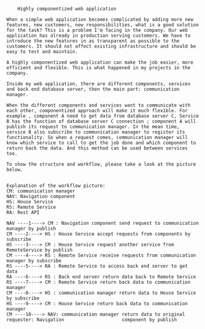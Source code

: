 		Highly componentized web application

	When a simple web application becomes complicated by adding more new features, new customers, new responsibilities, what is a good solution for the task? This is a problem I'm facing in the company. Our web application has already in production serving customers. We have to introduce the new features in as transparent as possible to the customers. It should not affect existing infrastructure and should be easy to test and maintain. 
  
	A highly componentized web application can make the job easier, more efficient and flexible. This is what happened in my projects in the company. 

	Inside my web application, there are different components, services and back end database server, then the main part: communication manager. 
	
	When the different components and services want to communicate with each other, componentized approach will make it much flexible. For example , component A need to get data from database server C, Service B has the function of database server C connection ; component A will publish its request to communication manager. In the mean time, service B also subscribe to communication manager to register its functionality. So when a request comes, communication manager will know which service to call to get the job done and which component to return back the data. And this method can be used between services too. 

	To show the structure and workflow, please take a look at the picture below.


	Explanation of the workflow picture:
	CM: communication manager
	NAV: Navigation component
	HS: House Service
	RS: Remote Service
	RA: Rest API
	
	NAV ----1----> CM : Navigation component send request to communication manager by publish
	CM ----2----> HS : House Service accept requests from components by subscribe
	HS ----3----> CM : House Service request another service from RemoteService by publish
	CM ----4----> RS : Remote Service receive requests from communication manager by subscribe
	RS ----5----> RA : Remote Service to access back end server to get data 
	RA ----6----> RS : Back end server return data back to Remote Service
	RS ----7----> CM : Remote Service return back data to communication manager
	CM ----8----> HS : communication manager return data to House Service by subscribe
	HS ----9----> CM : House Service return back data to communication manager
	CM ----10----> NAV: communication manager return data to original requester: Navigation 					component by publish




